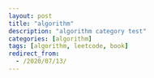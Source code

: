 ```yaml
---
layout: post
title: "algorithm"
description: "algorithm category test"
categories: [algorithm]
tags: [algorithm, leetcode, book]
redirect_from:
  - /2020/07/13/
---
```

